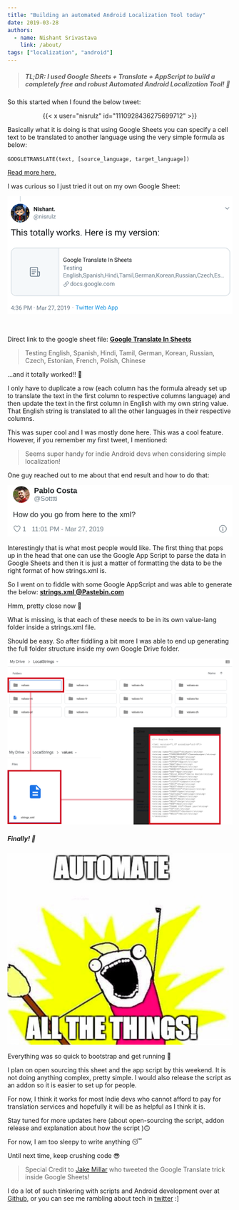 ```yaml
---
title: "Building an automated Android Localization Tool today"
date: 2019-03-28
authors:
  - name: Nishant Srivastava
    link: /about/
tags: ["localization", "android"]
---
```


> ##### TL;DR: I used Google Sheets + Translate + AppScript to build a completely free and robust Automated Android Localization Tool! 🐼

<!--more-->

So this started when I found the below tweet:

<center>{{< x user="nisrulz" id="1110928436275699712" >}}</center>

Basically what it is doing is that using Google Sheets you can specify a cell text to be translated to another language using the very simple formula as below:

`GOOGLETRANSLATE(text, [source_language, target_language])`

[Read more here.](https://support.google.com/docs/answer/3093331?hl=en)

I was curious so I just tried it out on my own Google Sheet:

![](img_2.png)

<br/>

Direct link to the google sheet file:
[**Google Translate In Sheets**](https://docs.google.com/spreadsheets/d/14XH2Cu9kJQoebyMpzVKL6WrPsEkKYwctB6Cou4RvGQI/edit)

> Testing English, Spanish, Hindi, Tamil, German, Korean, Russian, Czech, Estonian, French, Polish, Chinese

...and it totally worked!! 🎉

I only have to duplicate a row (each column has the formula already set up to translate the text in the first column to respective columns language) and then update the text in the first column in English with my own string value. That English string is translated to all the other languages in their respective columns.

This was super cool and I was mostly done here. This was a cool feature. However, if you remember my first tweet, I mentioned:

> Seems super handy for indie Android devs when considering simple localization!

One guy reached out to me about that end result and how to do that:

![img](img_1.png)

Interestingly that is what most people would like. The first thing that pops up in the head that one can use the Google App Script to parse the data in Google Sheets and then it is just a matter of formatting the data to be the right format of how strings.xml is.

So I went on to fiddle with some Google AppScript and was able to generate the below:
[**strings.xml @Pastebin.com**](https://pastebin.com/e35uhz3j)

Hmm, pretty close now 🤔

What is missing, is that each of these needs to be in its own value-lang folder inside a strings.xml file.

Should be easy. So after fiddling a bit more I was able to end up generating the full folder structure inside my own Google Drive folder.

![img](img_3.png)

##### Finally! 🎈

![](img_4.png)

Everything was so quick to bootstrap and get running 🛴

I plan on open sourcing this sheet and the app script by this weekend. It is not doing anything complex, pretty simple. I would also release the script as an addon so it is easier to set up for people.

For now, I think it works for most Indie devs who cannot afford to pay for translation services and hopefully it will be as helpful as I think it is.

Stay tuned for more updates here (about open-sourcing the script, addon release and explanation about how the script )🙃

For now, I am too sleepy to write anything 😴

Until next time, keep crushing code 😎

> Special Credit to [Jake Millar](https://twitter.com/JakeMillerTech) who tweeted the Google Translate trick inside Google Sheets!

I do a lot of such tinkering with scripts and Android development over at [Github](https://github.com/nisrulz), or you can see me rambling about tech in [twitter](https://twitter.com/nisrulz) :]
